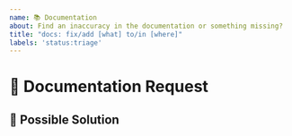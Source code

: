 ```yaml
---
name: 📚 Documentation
about: Find an inaccuracy in the documentation or something missing?
title: "docs: fix/add [what] to/in [where]"
labels: 'status:triage'
---
```


<!---
Thanks for filing an issue 😄 ! Before you submit, please read the following:

Search open/closed issues before submitting. Someone may have reported the same issue before.
-->

# 🙋 Documentation Request

<!--- Provide a general summary of what is missing or incorrect in the documentation -->

## 💁 Possible Solution

<!--- Not obligatory, but feel free to suggest a content outline for larger topics -->